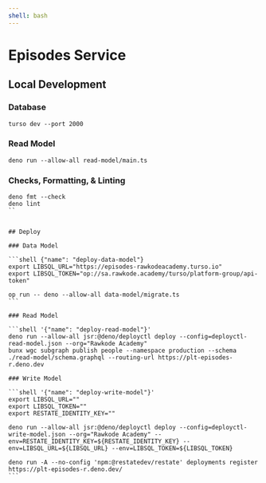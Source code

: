 ```yaml
---
shell: bash
---
```


# Episodes Service

## Local Development

### Database

```shell '{"name": "dev-db"}'
turso dev --port 2000
```

### Read Model

```shell '{"name": "read-model"}'
deno run --allow-all read-model/main.ts
```

### Checks, Formatting, & Linting

````shell {"name": "check"}
deno fmt --check
deno lint
``


## Deploy

### Data Model

```shell {"name": "deploy-data-model"}
export LIBSQL_URL="https://episodes-rawkodeacademy.turso.io"
export LIBSQL_TOKEN="op://sa.rawkode.academy/turso/platform-group/api-token"

op run -- deno --allow-all data-model/migrate.ts
```

### Read Model

```shell '{"name": "deploy-read-model"}'
deno run --allow-all jsr:@deno/deployctl deploy --config=deployctl-read-model.json --org="Rawkode Academy"
bunx wgc subgraph publish people --namespace production --schema ./read-model/schema.graphql --routing-url https://plt-episodes-r.deno.dev

### Write Model

```shell '{"name": "deploy-write-model"}'
export LIBSQL_URL=""
export LIBSQL_TOKEN=""
export RESTATE_IDENTITY_KEY=""

deno run --allow-all jsr:@deno/deployctl deploy --config=deployctl-write-model.json --org="Rawkode Academy" --env=RESTATE_IDENTITY_KEY=${RESTATE_IDENTITY_KEY} --env=LIBSQL_URL=${LIBSQL_URL} --env=LIBSQL_TOKEN=${LIBSQL_TOKEN}

deno run -A --no-config 'npm:@restatedev/restate' deployments register https://plt-episodes-r.deno.dev/
```
````
